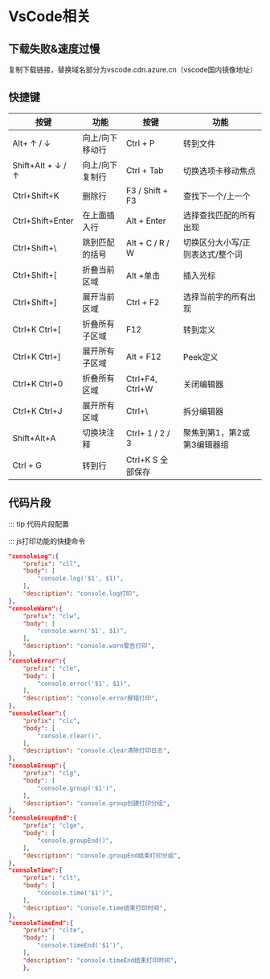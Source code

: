 # VsCode相关

## 下载失败&速度过慢
复制下载链接，替换域名部分为vscode.cdn.azure.cn（vscode国内镜像地址）

## 快捷键
| 按键 | 功能 | 按键 | 功能 |
| ---- | ---- | ---- | ---- |
| Alt+ ↑ / ↓ | 向上/向下移动行 | Ctrl + P | 转到文件 |
| Shift+Alt + ↓ / ↑ | 向上/向下复制行 | Ctrl + Tab | 切换选项卡移动焦点 |
| Ctrl+Shift+K | 删除行 | F3 / Shift + F3 | 查找下一个/上一个 |
| Ctrl+Shift+Enter | 在上面插入行 | Alt + Enter | 选择查找匹配的所有出现 |
| Ctrl+Shift+\ | 跳到匹配的括号 | Alt + C / R / W | 切换区分大小写/正则表达式/整个词 |
| Ctrl+Shift+[ | 折叠当前区域 | Alt +单击 | 插入光标 |
| Ctrl+Shift+] | 展开当前区域 | Ctrl + F2 | 选择当前字的所有出现 |
| Ctrl+K Ctrl+[ | 折叠所有子区域 | F12 | 转到定义 |
| Ctrl+K Ctrl+] |	展开所有子区域 | Alt + F12 | Peek定义 |
| Ctrl+K Ctrl+0 |	折叠所有区域 | Ctrl+F4, Ctrl+W | 关闭编辑器 |
| Ctrl+K Ctrl+J |	展开所有区域 | Ctrl+\ | 拆分编辑器 |
| Shift+Alt+A |	切换块注释 | Ctrl+ 1 / 2 / 3 | 聚焦到第1，第2或第3编辑器组 |
| Ctrl + G | 转到行 | Ctrl+K S	全部保存

## 代码片段
::: tip
  代码片段配置
  
:::
js打印功能的快捷命令
``` json
"consoleLog":{
	"prefix": "cll",
	"body": [
		"console.log('$1', $1)",
	],
	"description": "console.log打印",
},
"consoleWarn":{
	"prefix": "clw",
	"body": [
		"console.warn('$1', $1)",
	],
	"description": "console.warn警告打印",
},
"consoleError":{
	"prefix": "cle",
	"body": [
		"console.error('$1', $1)",
	],
	"description": "console.error报错打印",
},
"consoleClear":{
	"prefix": "clc",
	"body": [
		"console.clear()",
	],
	"description": "console.clear清除打印日志",
},
"consoleGroup":{
	"prefix": "clg",
	"body": [
		"console.group('$1')",
	],
	"description": "console.group创建打印分组",
},
"consoleGroupEnd":{
	"prefix": "clge",
	"body": [
		"console.groupEnd()",
	],
	"description": "console.groupEnd结束打印分组",
},
"consoleTime":{
	"prefix": "clt",
	"body": [
		"console.time('$1')",
	],
	"description": "console.time结束打印时间",
},
"consoleTimeEnd":{
	"prefix": "clte",
	"body": [
		"console.timeEnd('$1')",
	],
	"description": "console.timeEnd结束打印时间",
	},
```